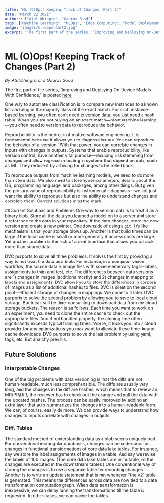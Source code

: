 ```yaml
---
title: "ML (O)Ops! Keeping Track of Changes (Part 2)"
date: "March 22 2021"
authors: ["Atul Dhingra", "Gaurav Sood"]
tags: ["Machine Learning", "MLOps", "Edge Computing", "Model Deployment"]
image: "images/ml-oops-part2.jpg"
excerpt: "The first part of the series, “Improving and Deploying On-Device Models With Confidence,” is posted [here](empty)"
---
```


# ML (O)Ops! Keeping Track of Changes (Part 2)

*By Atul Dhingra and Gaurav Sood*

The first part of the series, “Improving and Deploying On-Device Models With Confidence,” is posted [here](empty)

One way to automate classification is to compare new instances to a known list and plug in the majority class of the exact match. For such instance-based learning, you often don’t need to version data; you just need a hash table. When you are not relying on an exact match—most machine learning—you often need to version data to reproduce the behavior.

Reproducibility is the bedrock of mature software engineering. It is fundamental because it allows you to diagnose issues. You can reproduce the behavior of a ‘version.’ With that power, you can correlate changes in inputs with changes in outputs. Systems that enable reproducibility, like version control, have another vital purpose—reducing risk stemming from changes and allow regression testing in systems that depend on data, such as ML. They reduce it by allowing for changes to be rolled back. 

To reproduce outputs from machine learning models, we need to do more than store data. We also need to store hyper-parameters, details about the OS, programming language, and packages, among other things. But given the primary value of reproducibility is instrumental—diagnosis—we not just want the ability to reproduce but also the ability to understand changes and correlate them. Current solutions miss the mark.

##Current Solutions and Problems
One way to version data is to treat it as a binary blob. Store all the data you learned a model on to a server and store a reference to the data in your repository. If the data changes, store the new version and create a new pointer. One downside of using a <code>git lfs</code> like mechanism is that your storage blows up. Another is that build times can be large if the local cache is small or more generally if access costs are large. Yet another problem is the lack of a neat interface that allows you to track more than source data. 

DVC purports to solve all three problems. It solves the first by providing a way to not treat the data as a blob. For instance, in a computer vision workflow, the source data is image files with some elementary tags—labels, assignments to train and test, etc. The differences between data versions are 1) changes in images (additions mostly) and 2) changes in mapping to labels and assignments. DVC allows you to store the differences in corpora of images as a list of additional hashes to files. DVC is silent on the second point—efficient storage of changes in mappings. We come to it later. DVC purports to solve the second problem by allowing you to save to local cloud storage. But it can still be time-consuming to download data from the cloud storage buckets. The reason is as follows. Each time you want to work on an experiment, you need to clone the entire cache to check out the appropriate files. And if not handled properly, the cloning time often significantly exceeds typical training times. Worse, it locks you into a cloud provider for any optimizations you may want to alleviate these time-bound cache downloads. DVC purports to solve the last problem by using yaml, tags, etc. But anarchy prevails. 

## Future Solutions
### Interpretable Changes

One of the big problems with data versioning is that the diffs are not human-readable, much less comprehensible. The diffs are usually very long, and the changes in the diff are hashes, which means that to review an MR/PR/Diff, the reviewer has to check out the change and pull the data with the updated hashes. The process can be easily improved by adding an extra layer that auto-summarizes the changes into a human-readable form. We can, of course, easily do more. We can provide ways to understand how changes to inputs correlate with changes in outputs.

### Diff. Tables

The standard method of understanding data as a blob seems uniquely bad. For conventional rectangular databases, changes can be understood as changes in functional transformations of core data lake tables. For instance, say we store the label assignments of images in a table. And say we revise the labels of 100 images. (The core data lake tables are immutable, so the changes are executed in the downstream tables.) One conventional way of storing the changes is to use a separate table for recording changes. Another is to write an update statement that is run whenever “the v2” table is generated. This means the differences across data are now tied to a data transformation computation graph. When data transformation is inexpensive, we can delay running the transformations till the table is requested. In other cases, we can cache the tables.